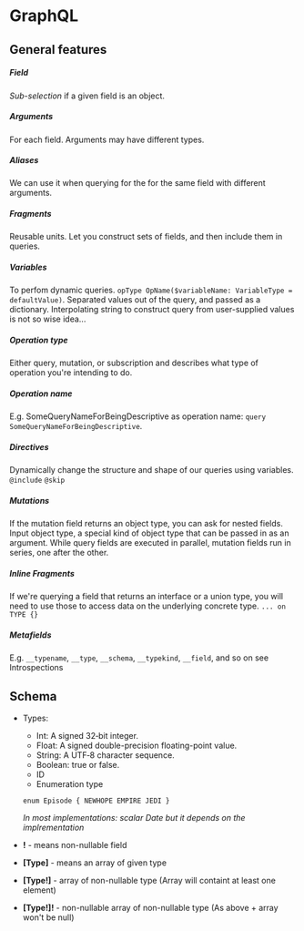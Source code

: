 GraphQL 
=========

General features 
--------
##### Field
_Sub-selection_ if a given field is an object.

##### Arguments
For each field. Arguments may have different types.

##### Aliases
We can use it when querying for the for the same field with different arguments.

##### Fragments
Reusable units. Let you construct sets of fields, and then include them in queries.

##### Variables
To perfom dynamic queries. `opType OpName($variableName: VariableType = defaultValue)`. Separated values out of the query, and passed as a dictionary. Interpolating string to construct query from user-supplied values is not so wise idea...

##### Operation type
Either query, mutation, or subscription and describes what type of operation you're intending to do.

##### Operation name
E.g. SomeQueryNameForBeingDescriptive as operation name: `query SomeQueryNameForBeingDescriptive`.

##### Directives
Dynamically change the structure and shape of our queries using variables. `@include` `@skip`

##### Mutations
If the mutation field returns an object type, you can ask for nested fields. Input object type, a special kind of object type that can be passed in as an argument. While query fields are executed in parallel, mutation fields run in series, one after the other.

##### Inline Fragments
If we're querying a field that returns an interface or a union type, you will need to use  those to access data on the underlying concrete type. `... on TYPE {}`

##### Metafields
E.g. `__typename`, `__type`, `__schema`, `__typekind`, `__field`, and so on see Introspections

Schema
--------

- Types:

    - Int: A signed 32‐bit integer.
    - Float: A signed double-precision floating-point value.
    - String: A UTF‐8 character sequence.
    - Boolean: true or false.
    - ID    
   - Enumeration type
    
    `enum Episode {
        NEWHOPE
        EMPIRE
        JEDI
    }`
    
     _In most implementations: scalar Date but it depends on the implrementation_
- **!** - means non-nullable field
- **[Type]** - means an array of given type
- **[Type!]** - array of non-nullable type (Array will containt at least one element)
- **[Type!]!** - non-nullable array of non-nullable type (As above + array won't be null)

